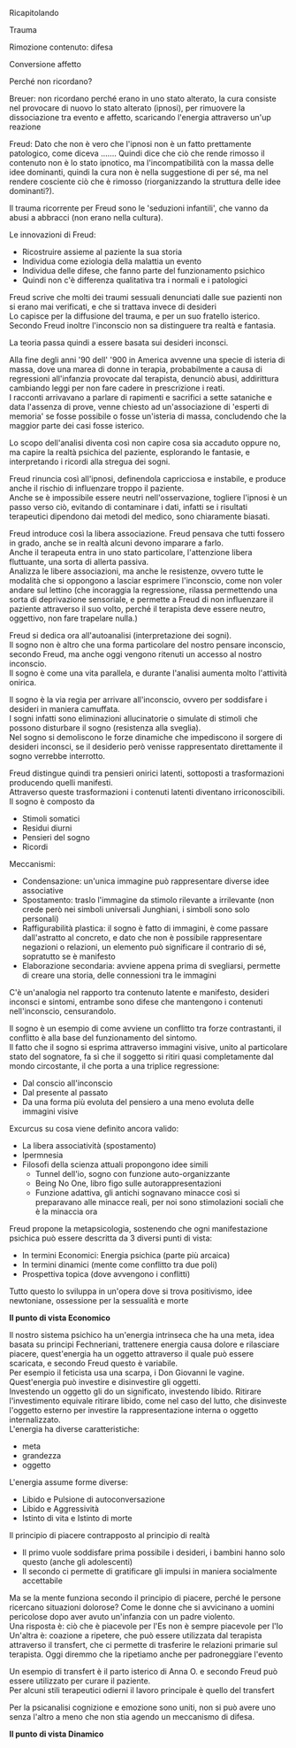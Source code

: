 Ricapitolando  

Trauma

Rimozione contenuto: difesa

Conversione affetto

Perché non ricordano?  

Breuer: non ricordano perché erano in uno stato alterato, la cura consiste nel provocare di nuovo lo stato alterato (ipnosi), per rimuovere la dissociazione tra evento e affetto, scaricando l'energia attraverso un'up reazione

Freud: Dato che non è vero che l'ipnosi non è un fatto prettamente patologico, come diceva ....... Quindi dice che ciò che rende rimosso il contenuto non è lo stato ipnotico, ma l'incompatibilità con la massa delle idee dominanti, quindi la cura non è nella suggestione di per sé, ma nel rendere cosciente ciò che è rimosso (riorganizzando la struttura delle idee dominanti?).  

Il trauma ricorrente per Freud sono le 'seduzioni infantili', che vanno da abusi a abbracci (non erano nella cultura).  

Le innovazioni di Freud:  

- Ricostruire assieme al paziente la sua storia
- Individua come eziologia della malattia un evento
- Individua delle difese, che fanno parte del funzionamento psichico 
- Quindi non c'è differenza qualitativa tra i normali e i patologici

Freud scrive che molti dei traumi sessuali denunciati dalle sue pazienti non si erano mai verificati, e che si trattava invece di desideri  
Lo capisce per la diffusione del trauma, e per un suo fratello isterico.  
Secondo Freud inoltre l'inconscio non sa distinguere tra realtà e fantasia.  

La teoria passa quindi a essere basata sui desideri inconsci.  

Alla fine degli anni '90 dell' '900 in America avvenne una specie di isteria di massa, dove una marea di donne in terapia, probabilmente a causa di regressioni all'infanzia provocate dal terapista, denunciò abusi, addirittura cambiando leggi per non fare cadere in prescrizione i reati.  
I racconti arrivavano a parlare di rapimenti e sacrifici a sette sataniche e data l'assenza di prove, venne chiesto ad un'associazione di 'esperti di memoria' se fosse possibile o fosse un'isteria di massa, concludendo che la maggior parte dei casi fosse isterico.  

Lo scopo dell'analisi diventa così non capire cosa sia accaduto oppure no, ma capire la realtà psichica del paziente, esplorando le fantasie, e interpretando i ricordi alla stregua dei sogni.  

Freud rinuncia così all'ipnosi, definendola capricciosa e instabile, e produce anche il rischio di influenzare troppo il paziente.  
Anche se è impossibile essere neutri nell'osservazione, togliere l'ipnosi è un passo verso ciò, evitando di contaminare i dati, infatti se i risultati terapeutici dipendono dai metodi del medico, sono chiaramente biasati.  

Freud introduce così la libera associazione. Freud pensava che tutti fossero in grado, anche se in realtà alcuni devono imparare a farlo.  
Anche il terapeuta entra in uno stato particolare, l'attenzione libera fluttuante, una sorta di allerta passiva.  
Analizza le libere associazioni, ma anche le resistenze, ovvero tutte le modalità che si oppongono a lasciar esprimere l'inconscio, come non voler andare sul lettino (che incoraggia la regressione, rilassa permettendo una sorta di deprivazione sensoriale, e permette a Freud di non influenzare il paziente attraverso il suo volto, perché il terapista deve essere neutro, oggettivo, non fare trapelare nulla.)

Freud si dedica ora all'autoanalisi (interpretazione dei sogni).  
Il sogno non è altro che una forma particolare del nostro pensare inconscio, secondo Freud, ma anche oggi vengono ritenuti un accesso al nostro inconscio.  
Il sogno è come una vita parallela, e durante l'analisi aumenta molto l'attività onirica.  

Il sogno è la via regia per arrivare all'inconscio, ovvero per soddisfare i desideri in maniera camuffata.  
I sogni infatti sono eliminazioni allucinatorie o simulate di stimoli che possono disturbare il sogno (resistenza alla sveglia).  
Nel sogno si demoliscono le forze dinamiche che impediscono il sorgere di desideri inconsci, se il desiderio però venisse rappresentato direttamente il sogno verrebbe interrotto.  

Freud distingue quindi tra pensieri onirici latenti, sottoposti a trasformazioni producendo quelli manifesti.  
Attraverso queste trasformazioni i contenuti latenti diventano irriconoscibili.  
Il sogno è composto da  

- Stimoli somatici
- Residui diurni
- Pensieri del sogno
- Ricordi 

Meccanismi:  

- Condensazione: un'unica immagine può rappresentare diverse idee associative 
- Spostamento: traslo l'immagine da stimolo rilevante a irrilevante (non crede però nei simboli universali Junghiani, i simboli sono solo personali)
- Raffigurabilità plastica: il sogno è fatto di immagini, è come passare dall'astratto al concreto, e dato che non è possibile rappresentare negazioni o relazioni, un elemento può significare il contrario di sé, sopratutto se è manifesto
- Elaborazione secondaria: avviene appena prima di svegliarsi, permette di creare una storia, delle connessioni tra le immagini

C'è un'analogia nel rapporto tra contenuto latente e manifesto, desideri inconsci e sintomi, entrambe sono difese che mantengono i contenuti nell'inconscio, censurandolo.  

Il sogno è un esempio di come avviene un conflitto tra forze contrastanti, il conflitto è alla base del funzionamento del sintomo.  
Il fatto che il sogno si esprima attraverso immagini visive, unito al particolare stato del sognatore, fa sì che il soggetto si ritiri quasi completamente dal mondo circostante, il che porta a una triplice regressione:  

- Dal conscio all'inconscio
- Dal presente al passato
- Da una forma più evoluta del pensiero a una meno evoluta delle immagini visive

Excurcus su cosa viene definito ancora valido:  

- La libera associatività (spostamento)
- Ipermnesia
- Filosofi della scienza attuali propongono idee simili 
    - Tunnel dell'io, sogno con funzione auto-organizzante
    - Being No One, libro figo sulle autorappresentazioni
    - Funzione adattiva, gli antichi sognavano minacce così si preparavano alle minacce reali, per noi sono stimolazioni sociali che è la minaccia ora
    

Freud propone la metapsicologia, sostenendo che ogni manifestazione psichica può essere descritta da 3 diversi punti di vista:  

- In termini Economici: Energia psichica (parte più arcaica)
- In termini dinamici (mente come conflitto tra due poli)
- Prospettiva topica (dove avvengono i conflitti)

Tutto questo lo sviluppa in un'opera dove si trova positivismo, idee newtoniane, ossessione per la sessualità e morte

**Il punto di vista Economico**

Il nostro sistema psichico ha un'energia intrinseca che ha una meta, idea basata su principi Fechneriani, trattenere energia causa dolore e rilasciare piacere, quest'energia ha un oggetto attraverso il quale può essere scaricata, e secondo Freud questo è variabile.  
Per esempio il feticista usa una scarpa, i Don Giovanni le vagine. Quest'energia può investire e disinvestire gli oggetti.  
Investendo un oggetto gli do un significato, investendo libido. Ritirare l'investimento equivale ritirare libido, come nel caso del lutto, che disinveste l'oggetto esterno per investire la rappresentazione interna o oggetto internalizzato.  
L'energia ha diverse caratteristiche:

- meta
- grandezza
- oggetto


L'energia assume forme diverse:  

- Libido e Pulsione di autoconversazione
- Libido e Aggressività
- Istinto di vita e Istinto di morte

Il principio di piacere contrapposto al principio di realtà

- Il primo vuole soddisfare prima possibile i desideri, i bambini hanno solo questo (anche gli adolescenti)
- Il secondo ci permette di gratificare gli impulsi in maniera socialmente accettabile

Ma se la mente funziona secondo il principio di piacere, perché le persone ricercano situazioni dolorose? Come le donne che si avvicinano a uomini pericolose dopo aver avuto un'infanzia con un padre violento.  
Una risposta è: ciò che è piacevole per l'Es non è sempre piacevole per l'Io  
Un'altra è: coazione a ripetere, che può essere utilizzata dal terapista attraverso il transfert, che ci permette di trasferire le relazioni primarie sul terapista. Oggi diremmo che la ripetiamo anche per padroneggiare l'evento  

Un esempio di transfert è il parto isterico di Anna O. e secondo Freud può essere utilizzato per curare il paziente.  
Per alcuni stili terapeutici odierni il lavoro principale è quello del transfert

Per la psicanalisi cognizione e emozione sono uniti, non si può avere uno senza l'altro a meno che non stia agendo un meccanismo di difesa.


**Il punto di vista Dinamico**  


